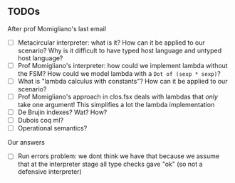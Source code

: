 ## TODOs

After prof Momigliano's last email
 
 - [ ] Metacircular interpreter: what is it? How can it be applied to our scenario? Why is it difficult to have typed host language and untyped host language? 
 - [ ] Prof Momigliano's interpreter: how could we implement lambda without the FSM? How could we model lambda with a `Dot of (sexp * sexp)`? 
 - [ ] What is "lambda calculus with constants"? How can it be applied to our scenario?
 - [ ] Prof Momigliano's approach in clos.fsx deals with lambdas that *only* take one argument! This simplifies a lot the lambda implementation
 - [ ] De Brujin indexes? Wat? How?
 - [ ] Dubois coq ml? 
 - [ ] Operational semantics?

Our answers
 - [ ] Run errors problem: we dont think we have that because we assume that at the interpreter stage all type checks gave "ok" (so not a defensive interpreter)

